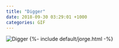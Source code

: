 ```yaml
---
title: "Digger"
date: 2018-09-30 03:29:01 +1000
categories: GIF
---
```


<img src="{{site.url}}{{site.baseurl}}/assets/images/gifs/digger.gif" alt="Digger" title="Digger">
{%- include default/jorge.html -%}
